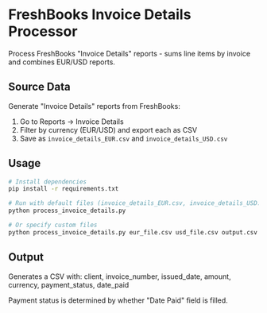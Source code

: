 # FreshBooks Invoice Details Processor

Process FreshBooks "Invoice Details" reports - sums line items by invoice and combines EUR/USD reports.

## Source Data

Generate "Invoice Details" reports from FreshBooks:
1. Go to Reports → Invoice Details 
2. Filter by currency (EUR/USD) and export each as CSV
3. Save as `invoice_details_EUR.csv` and `invoice_details_USD.csv`

## Usage

```bash
# Install dependencies
pip install -r requirements.txt

# Run with default files (invoice_details_EUR.csv, invoice_details_USD.csv)
python process_invoice_details.py

# Or specify custom files
python process_invoice_details.py eur_file.csv usd_file.csv output.csv
```

## Output

Generates a CSV with: client, invoice_number, issued_date, amount, currency, payment_status, date_paid

Payment status is determined by whether "Date Paid" field is filled.